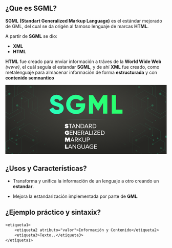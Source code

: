 ## ¿Que es SGML?

**SGML** **(Standart Generalized Markup Language)** es el estándar mejorado de GML, del cual se da origén al famoso lenguaje de marcas **HTML**.

A partir de **SGML** se dio:

+ **XML**
+ **HTML**

**HTML** fue creado para enviar información a tráves de la **World Wide Web** *(www)*, el cuál seguía el estandar **SGML**, y de ahí **XML** fue creado, como metalenguaje para almacenar información de forma **estructurada** y con **contenido semnantico** 

![Alt text](image-1.png)

## ¿Usos y Características?

+ Transforma y unifica la información de un lenguaje a otro creando un **estandar**.

+ Mejora la estandarización implementada por parte de **GML**. 

## ¿Ejemplo práctico y sintaxix?

```
<etiqueta1> 
    <etiqueta2 atributo="valor">Información y Contenido</etiqueta2>
    <etiqueta3>Texto..</etiqueta3>
</etiqueta1>
```